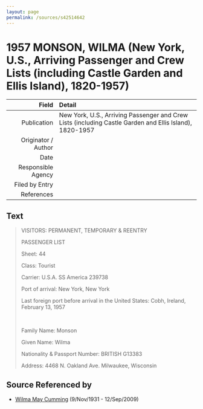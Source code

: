 ```yaml
---
layout: page
permalink: /sources/s42514642
---
```


# 1957 MONSON, WILMA (New York, U.S., Arriving Passenger and Crew Lists (including Castle Garden and Ellis Island), 1820-1957)

Field | Detail
---:|:---
Publication | New York, U.S., Arriving Passenger and Crew Lists (including Castle Garden and Ellis Island), 1820-1957
Originator / Author | 
Date | 
Responsible Agency | 
Filed by Entry | 
References | 

## Text

> VISITORS: PERMANENT, TEMPORARY & REENTRY
>
> PASSENGER LIST
>
> Sheet: 44
>
> Class: Tourist
>
> Carrier: U.S.A. SS America 239738
>
> Port of arrival: New York, New York
>
> Last foreign port before arrival in the United States: Cobh, Ireland, February 13, 1957
>
> <br/>
>
> Family Name: Monson
>
> Given Name: Wilma
>
> Nationality & Passport Number: BRITISH G13383
>
> Address: 4468 N. Oakland Ave. Milwaukee, Wisconsin
>

## Source Referenced by

* [Wilma May Cumming](../people/@74680609@-wilma-may-cumming-b1931-11-9-d2009-9-12.md) (9/Nov/1931 - 12/Sep/2009)

